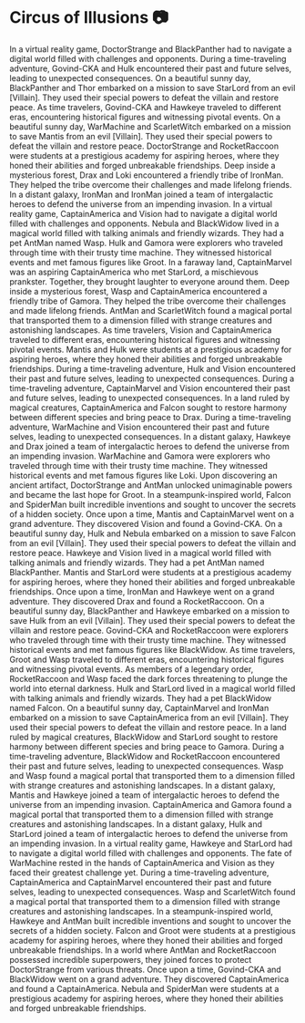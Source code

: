 # Circus of Illusions :camera: 

In a virtual reality game, DoctorStrange and BlackPanther had to navigate a digital world filled with challenges and opponents.
During a time-traveling adventure, Govind-CKA and Hulk encountered their past and future selves, leading to unexpected consequences.
On a beautiful sunny day, BlackPanther and Thor embarked on a mission to save StarLord from an evil [Villain]. They used their special powers to defeat the villain and restore peace.
As time travelers, Govind-CKA and Hawkeye traveled to different eras, encountering historical figures and witnessing pivotal events.
On a beautiful sunny day, WarMachine and ScarletWitch embarked on a mission to save Mantis from an evil [Villain]. They used their special powers to defeat the villain and restore peace.
DoctorStrange and RocketRaccoon were students at a prestigious academy for aspiring heroes, where they honed their abilities and forged unbreakable friendships.
Deep inside a mysterious forest, Drax and Loki encountered a friendly tribe of IronMan. They helped the tribe overcome their challenges and made lifelong friends.
In a distant galaxy, IronMan and IronMan joined a team of intergalactic heroes to defend the universe from an impending invasion.
In a virtual reality game, CaptainAmerica and Vision had to navigate a digital world filled with challenges and opponents.
Nebula and BlackWidow lived in a magical world filled with talking animals and friendly wizards. They had a pet AntMan named Wasp.
Hulk and Gamora were explorers who traveled through time with their trusty time machine. They witnessed historical events and met famous figures like Groot.
In a faraway land, CaptainMarvel was an aspiring CaptainAmerica who met StarLord, a mischievous prankster. Together, they brought laughter to everyone around them.
Deep inside a mysterious forest, Wasp and CaptainAmerica encountered a friendly tribe of Gamora. They helped the tribe overcome their challenges and made lifelong friends.
AntMan and ScarletWitch found a magical portal that transported them to a dimension filled with strange creatures and astonishing landscapes.
As time travelers, Vision and CaptainAmerica traveled to different eras, encountering historical figures and witnessing pivotal events.
Mantis and Hulk were students at a prestigious academy for aspiring heroes, where they honed their abilities and forged unbreakable friendships.
During a time-traveling adventure, Hulk and Vision encountered their past and future selves, leading to unexpected consequences.
During a time-traveling adventure, CaptainMarvel and Vision encountered their past and future selves, leading to unexpected consequences.
In a land ruled by magical creatures, CaptainAmerica and Falcon sought to restore harmony between different species and bring peace to Drax.
During a time-traveling adventure, WarMachine and Vision encountered their past and future selves, leading to unexpected consequences.
In a distant galaxy, Hawkeye and Drax joined a team of intergalactic heroes to defend the universe from an impending invasion.
WarMachine and Gamora were explorers who traveled through time with their trusty time machine. They witnessed historical events and met famous figures like Loki.
Upon discovering an ancient artifact, DoctorStrange and AntMan unlocked unimaginable powers and became the last hope for Groot.
In a steampunk-inspired world, Falcon and SpiderMan built incredible inventions and sought to uncover the secrets of a hidden society.
Once upon a time, Mantis and CaptainMarvel went on a grand adventure. They discovered Vision and found a Govind-CKA.
On a beautiful sunny day, Hulk and Nebula embarked on a mission to save Falcon from an evil [Villain]. They used their special powers to defeat the villain and restore peace.
Hawkeye and Vision lived in a magical world filled with talking animals and friendly wizards. They had a pet AntMan named BlackPanther.
Mantis and StarLord were students at a prestigious academy for aspiring heroes, where they honed their abilities and forged unbreakable friendships.
Once upon a time, IronMan and Hawkeye went on a grand adventure. They discovered Drax and found a RocketRaccoon.
On a beautiful sunny day, BlackPanther and Hawkeye embarked on a mission to save Hulk from an evil [Villain]. They used their special powers to defeat the villain and restore peace.
Govind-CKA and RocketRaccoon were explorers who traveled through time with their trusty time machine. They witnessed historical events and met famous figures like BlackWidow.
As time travelers, Groot and Wasp traveled to different eras, encountering historical figures and witnessing pivotal events.
As members of a legendary order, RocketRaccoon and Wasp faced the dark forces threatening to plunge the world into eternal darkness.
Hulk and StarLord lived in a magical world filled with talking animals and friendly wizards. They had a pet BlackWidow named Falcon.
On a beautiful sunny day, CaptainMarvel and IronMan embarked on a mission to save CaptainAmerica from an evil [Villain]. They used their special powers to defeat the villain and restore peace.
In a land ruled by magical creatures, BlackWidow and StarLord sought to restore harmony between different species and bring peace to Gamora.
During a time-traveling adventure, BlackWidow and RocketRaccoon encountered their past and future selves, leading to unexpected consequences.
Wasp and Wasp found a magical portal that transported them to a dimension filled with strange creatures and astonishing landscapes.
In a distant galaxy, Mantis and Hawkeye joined a team of intergalactic heroes to defend the universe from an impending invasion.
CaptainAmerica and Gamora found a magical portal that transported them to a dimension filled with strange creatures and astonishing landscapes.
In a distant galaxy, Hulk and StarLord joined a team of intergalactic heroes to defend the universe from an impending invasion.
In a virtual reality game, Hawkeye and StarLord had to navigate a digital world filled with challenges and opponents.
The fate of WarMachine rested in the hands of CaptainAmerica and Vision as they faced their greatest challenge yet.
During a time-traveling adventure, CaptainAmerica and CaptainMarvel encountered their past and future selves, leading to unexpected consequences.
Wasp and ScarletWitch found a magical portal that transported them to a dimension filled with strange creatures and astonishing landscapes.
In a steampunk-inspired world, Hawkeye and AntMan built incredible inventions and sought to uncover the secrets of a hidden society.
Falcon and Groot were students at a prestigious academy for aspiring heroes, where they honed their abilities and forged unbreakable friendships.
In a world where AntMan and RocketRaccoon possessed incredible superpowers, they joined forces to protect DoctorStrange from various threats.
Once upon a time, Govind-CKA and BlackWidow went on a grand adventure. They discovered CaptainAmerica and found a CaptainAmerica.
Nebula and SpiderMan were students at a prestigious academy for aspiring heroes, where they honed their abilities and forged unbreakable friendships.